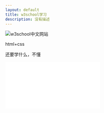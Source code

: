 ```yaml
---
layout: default
title: w3school学习
description: 没有描述
---
```


![w3school中文网站](https://www.w3school.com.cn/)

html+css

还要学什么，不懂

![first.html](./my_example/first.html)

